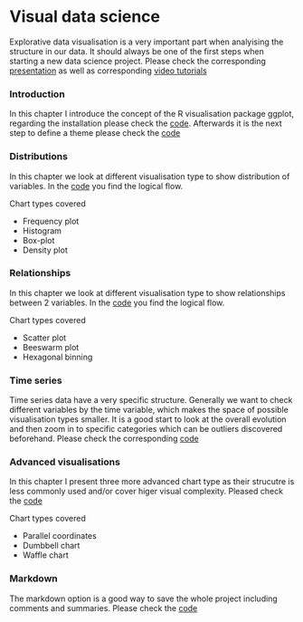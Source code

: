 # Visual data science

Explorative data visualisation is a very important part when analyising the structure in our data. It should always be one of the first steps when starting a new data science project. Please check the corresponding [presentation](https://slides.com/sandraviz/rggplot2/embed?style=light) as well as corresponding [video tutorials](https://youtube.com/playlist?list=PL53pYdoYDFiv2PFCiuXR53PZj9bZrZpyp)

### Introduction 

In this chapter I introduce the concept of the R visualisation package ggplot, regarding the installation please check the [code](https://github.com/sandravizz/visual-data-science-R/blob/main/Scripts/Installations.R). Afterwards it is the next step to define a theme please check the [code](https://github.com/sandravizz/visual-data-science-R/blob/main/Scripts/Themes.R) 

### Distributions 

In this chapter we look at different visualisation type to show distribution of variables. In the [code](https://github.com/sandravizz/visual-data-science-R/blob/main/Scripts/Distributions.R) you find the logical flow. 

Chart types covered

- Frequency plot 
- Histogram 
- Box-plot
- Density plot

### Relationships 

In this chapter we look at different visualisation type to show relationships between 2 variables. In the [code](https://github.com/sandravizz/visual-data-science-R/blob/main/Scripts/Explorative%20analysis.R) you find the logical flow. 

Chart types covered

- Scatter plot 
- Beeswarm plot 
- Hexagonal binning

### Time series 

Time series data have a very specific structure. Generally we want to check different variables by the time variable, which makes the space of possible visualisation types smaller. It is a good start to look at the overall evolution and then zoom in to specific categories which can be outliers discovered beforehand. Please check the corresponding [code](https://github.com/sandravizz/visual-data-science-R/blob/main/Scripts/Time%20series.R) 

### Advanced visualisations 

In this chapter I present three more advanced chart type as their strucutre is less commonly used and/or cover higer visual complexity. Pleased check the [code](https://github.com/sandravizz/visual-data-science-R/blob/main/Scripts/Advanced%20visualisations.R) 

Chart types covered

- Parallel coordinates 
- Dumbbell chart
- Waffle chart

### Markdown 

The markdown option is a good way to save the whole project including comments and summaries. Please check the [code](https://github.com/sandravizz/visual-data-science-R/blob/main/Scripts/Markdown.R)

